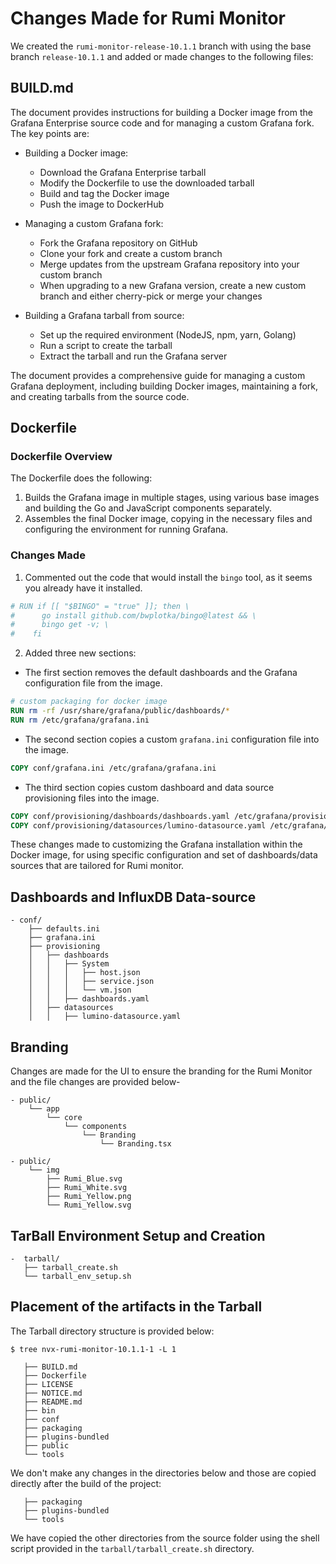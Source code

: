 # Changes Made for Rumi Monitor

We created the `rumi-monitor-release-10.1.1` branch with using the base branch `release-10.1.1` and added or made changes to the following files:

## BUILD.md

The document provides instructions for building a Docker image from the Grafana Enterprise source code and for managing a custom Grafana fork. The key points are:

- Building a Docker image:
  - Download the Grafana Enterprise tarball
  - Modify the Dockerfile to use the downloaded tarball
  - Build and tag the Docker image
  - Push the image to DockerHub

- Managing a custom Grafana fork:
  - Fork the Grafana repository on GitHub
  - Clone your fork and create a custom branch
  - Merge updates from the upstream Grafana repository into your custom branch
  - When upgrading to a new Grafana version, create a new custom branch and either cherry-pick or merge your changes

- Building a Grafana tarball from source:
  - Set up the required environment (NodeJS, npm, yarn, Golang)
  - Run a script to create the tarball
  - Extract the tarball and run the Grafana server

The document provides a comprehensive guide for managing a custom Grafana deployment, including building Docker images, maintaining a fork, and creating tarballs from the source code.


## Dockerfile

### Dockerfile Overview

The Dockerfile does the following:

1. Builds the Grafana image in multiple stages, using various base images and building the Go and JavaScript components separately.
2. Assembles the final Docker image, copying in the necessary files and configuring the environment for running Grafana.

### Changes Made

1. Commented out the code that would install the `bingo` tool, as it seems you already have it installed.

```dockerfile
# RUN if [[ "$BINGO" = "true" ]]; then \
#      go install github.com/bwplotka/bingo@latest && \
#      bingo get -v; \
#    fi
```

2. Added three new sections:
  - The first section removes the default dashboards and the Grafana configuration file from the image.

```dockerfile
# custom packaging for docker image
RUN rm -rf /usr/share/grafana/public/dashboards/*
RUN rm /etc/grafana/grafana.ini
```

- The second section copies a custom `grafana.ini` configuration file into the image.

```dockerfile
COPY conf/grafana.ini /etc/grafana/grafana.ini
```

- The third section copies custom dashboard and data source provisioning files into the image.

```dockerfile
COPY conf/provisioning/dashboards/dashboards.yaml /etc/grafana/provisioning/dashboards/
COPY conf/provisioning/datasources/lumino-datasource.yaml /etc/grafana/provisioning/datasources/
```

These changes made to customizing the Grafana installation within the Docker image, for using specific configuration and set of dashboards/data sources that are tailored for Rumi monitor.

## Dashboards and InfluxDB Data-source


```shell
- conf/
    ├── defaults.ini
    ├── grafana.ini
    ├── provisioning
    │   ├── dashboards
    │   │   ├── System
    │   │   │   ├── host.json
    │   │   │   ├── service.json
    │   │   │   └── vm.json
    │   │   ├── dashboards.yaml
    │   ├── datasources
    │   │   ├── lumino-datasource.yaml
```

## Branding

Changes are made for the UI to ensure the branding for the Rumi Monitor and the file changes are provided below-

```shell
- public/
    └── app
        └── core
            └── components
                └── Branding
                    └── Branding.tsx

- public/
    └── img
        ├── Rumi_Blue.svg
        ├── Rumi_White.svg
        ├── Rumi_Yellow.png
        └── Rumi_Yellow.svg
```

## TarBall Environment Setup and Creation

```shell
-  tarball/
   ├── tarball_create.sh
   └── tarball_env_setup.sh
```


## Placement of the artifacts in the Tarball

The Tarball directory structure is provided below:

```shell
$ tree nvx-rumi-monitor-10.1.1-1 -L 1

   ├── BUILD.md
   ├── Dockerfile
   ├── LICENSE
   ├── NOTICE.md
   ├── README.md
   ├── bin
   ├── conf
   ├── packaging
   ├── plugins-bundled
   ├── public
   └── tools
```

We don't make any changes in the directories below and those are copied directly after
the build of the project:

```shell
   ├── packaging
   ├── plugins-bundled
   └── tools
```

We have copied the other directories from the source folder using the shell script provided in the ```tarball/tarball_create.sh``` 
directory. 


